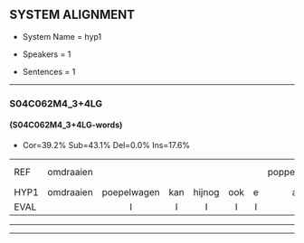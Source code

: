 
## SYSTEM ALIGNMENT

- System Name = hyp1

- Speakers = 1

- Sentences = 1

---

### S04C062M4_3+4LG

#### (S04C062M4_3+4LG-words)

- Cor=39.2%	Sub=43.1%	Del=0.0%	Ins=17.6%

|  |  |  |  |  |  |  |  |  |  |  |  |  |  |  |  |  |  |  |  |  |  |  |  |  |  |  |  |  |  |  |  |  |  |  |  |  |  |  |  |  |  |  |  |  |  |  |  |  |  |  |  |
|:--- |:---:|:---:|:---:|:---:|:---:|:---:|:---:|:---:|:---:|:---:|:---:|:---:|:---:|:---:|:---:|:---:|:---:|:---:|:---:|:---:|:---:|:---:|:---:|:---:|:---:|:---:|:---:|:---:|:---:|:---:|:---:|:---:|:---:|:---:|:---:|:---:|:---:|:---:|:---:|:---:|:---:|:---:|:---:|:---:|:---:|:---:|:---:|:---:|:---:|:---:|:---:|
| REF | omdraaien |  |  |  |  |  | poppenwagen | konijnenhok | elastiekje | ruziemaken | teddybeer | dierentuin | paddenstoelen | verstoppertje | wasmachine | fototoestel | toiletpapier | vrachtwagen | buurmannen | vogelkooi | olifant | schommelen | iedereen | *(schoenwinkel) | * | knutselen | ophangen | verjaardag | sprookjesboek |  |  | tandenborstel | lucifer | slaapkamer | achterdeur | ziekenhuis | nieuwsgierig | afblijven | kabouter |  |  | washandje | sneeuwwitje | goeiendag | vakantie | limonade | autorijden | *(uiteindelijk) | eindelijk | familie | chocolade |
| HYP1 | omdraaien | poepelwagen | kan | hijnog | ook | e | als | tipje | ruziemaker | tedibier | diturm | bandestoelen | van | stopperte | wasmachine | vototoestui | poletpapier | vrachtwagen | buurmannen | vogelkooi | olifant | schommelen | iedereen | schoendoenkel | schoenen | klutjelen | ophangen | verjaardag | sprookjesboek | dan | den | borsten | lusiver | slaapkamer | achterdeur | ziekenhuis | nieuwsgierig | afblijven | kabouter | was | hanh | sneeuwwitsche | goeie | dag | vakantie | himonado | autorijdo | uiteindelijk | eindelijk | familie | chocolado |
| EVAL |  | I | I | I | I | I | S | S | S | S | S | S | S | S |  | S | S |  |  |  |  |  |  | S | S | S |  |  |  | I | I | S | S |  |  |  |  |  |  | I | I | S | S | S |  | S | S | S |  |  | S |
---

---

